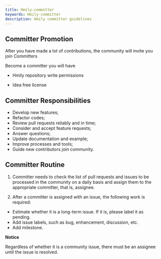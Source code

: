 ```yaml
---
title: Hmily-committer
keywords: Hmily-committer
description: Hmily committer guidelines
---
```


## Committer Promotion

After you have made a lot of contributions, the community will invite you join Committers

Become a committer you will have

* Hmily repository write permissions

* Idea free license


## Committer Responsibilities

 - Develop new features;
 - Refactor codes;
 - Review pull requests reliably and in time;
 - Consider and accept feature requests;
 - Answer questions;
 - Update documentation and example;
 - Improve processes and tools;
 - Guide new contributors join community.

## Committer Routine

1. Committer needs to check the list of pull requests and issues to be processed in the community on a daily basis and assign them to the appropriate committer, that is, assignee.

2. After a committer is assigned with an issue, the following work is required:

 - Estimate whether it is a long-term issue. If it is, please label it as pending.
 - Add issue labels, such as bug, enhancement, discussion, etc.
 - Add milestone.

**Notice**

Regardless of whether it is a community issue, there must be an assignee until the issue is resolved.
